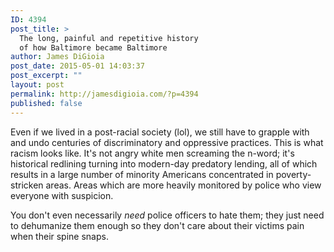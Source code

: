 ```yaml
---
ID: 4394
post_title: >
  The long, painful and repetitive history
  of how Baltimore became Baltimore
author: James DiGioia
post_date: 2015-05-01 14:03:37
post_excerpt: ""
layout: post
permalink: http://jamesdigioia.com/?p=4394
published: false
---
```

Even if we lived in a post-racial society (lol), we still have to grapple with and undo centuries of discriminatory and oppressive practices. This is what racism looks like. It's not angry white men screaming the n-word; it's historical redlining turning into modern-day predatory lending, all of which results in a large number of minority Americans concentrated in poverty-stricken areas. Areas which are more heavily monitored by police who view everyone with suspicion.

You don't even necessarily *need* police officers to hate them; they just need to dehumanize them enough so they don't care about their victims pain when their spine snaps.